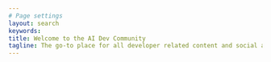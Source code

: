 ```yaml
---
# Page settings
layout: search
keywords:
title: Welcome to the AI Dev Community
tagline: The go-to place for all developer related content and social activities.<br>SingularityNET lets anyone create, share, and monetize AI services at scale.
---
```

